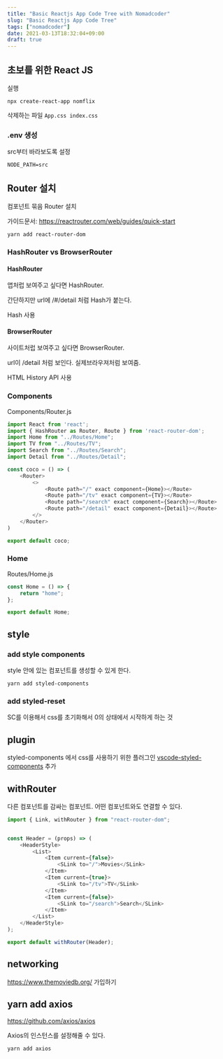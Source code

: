 ```yaml
---
title: "Basic Reactjs App Code Tree with Nomadcoder"
slug: "Basic Reactjs App Code Tree"
tags: ["nomadcoder"]
date: 2021-03-13T18:32:04+09:00
draft: true
---
```


## 초보를 위한 React JS

실행 

```
npx create-react-app nomflix
```

삭제하는 파일 
`App.css index.css`

### .env 생성

src부터 바라보도록 설정

```
NODE_PATH=src
```

## Router 설치

컴포넌트 묶음 Router 설치 

가이드문서: https://reactrouter.com/web/guides/quick-start 

```
yarn add react-router-dom
```

### HashRouter vs BrowserRouter

#### HashRouter 

앱처럽 보여주고 싶다면 HashRouter.

간단하지만 url에 /#/detail 처럼 Hash가 붙는다.

Hash 사용 

#### BrowserRouter 

사이트처럽 보여주고 싶다면 BrowserRouter.

url이 /detail 처럼 보인다. 실제브라우져처럼 보여줌.

HTML History API 사용

### Components

Components/Router.js

```javascript
import React from 'react';
import { HashRouter as Router, Route } from 'react-router-dom';
import Home from "../Routes/Home";
import TV from "../Routes/TV";
import Search from "../Routes/Search";
import Detail from "../Routes/Detail";

const coco = () => (
    <Router>
        <>
            <Route path="/" exact component={Home}></Route>
            <Route path="/tv" exact component={TV}></Route>
            <Route path="/search" exact component={Search}></Route>
            <Route path="/detail" exact component={Detail}></Route>
        </>
    </Router>
)

export default coco;

```



### Home 

Routes/Home.js

```javascript
const Home = () => {
    return "home";
}; 

export default Home;

```

## style 

### add style components 

style 안에 있는 컴포넌트를 생성할 수 있게 한다.

```
yarn add styled-components
```

### add styled-reset

SC를 이용해서 css를 초기화해서 0의 상태에서 시작하게 하는 것 


## plugin 


styled-components 에서 css를 사용하기 위한 플러그인
[vscode-styled-components](https://marketplace.visualstudio.com/items?itemName=jpoissonnier.vscode-styled-components)
추가 

## withRouter 

다른 컴포넌트를 감싸는 컴포넌트. 어떤 컴포넌트와도 연결할 수 있다. 

```javascript
import { Link, withRouter } from "react-router-dom";


const Header = (props) => (
    <HeaderStyle>
        <List>
            <Item current={false}>
                <SLink to="/">Movies</SLink>
            </Item>
            <Item current={true}>
                <SLink to="/tv">TV</SLink>
            </Item>
            <Item current={false}>
                <SLink to="/search">Search</SLink>
            </Item>
        </List>
    </HeaderStyle>
);

export default withRouter(Header);
```

## networking 

https://www.themoviedb.org/ 가입하기 


## yarn add axios

https://github.com/axios/axios  

Axios의 인스턴스를 설정해줄 수 있다. 

```
yarn add axios
```